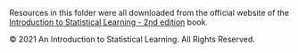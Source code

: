 
Resources in this folder were all downloaded from the official website of the [Introduction to Statistical Learning - 2nd edition](https://www.statlearning.com/resources-second-edition) book.

© 2021 An Introduction to Statistical Learning. All Rights Reserved.